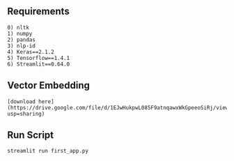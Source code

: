 ## Requirements
    0) nltk
    1) numpy 
    2) pandas
    3) nlp-id
    4) Keras==2.1.2
    5) Tensorflow==1.4.1
    6) Streamlit==0.64.0
    
## Vector Embedding
    [download here](https://drive.google.com/file/d/1EJwHukpwL085F9atnqawxWkGpeeoSiRj/view?usp=sharing)

## Run Script
  ```python
  streamlit run first_app.py
  ```
